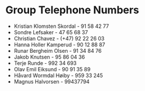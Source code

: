 Group Telephone Numbers
=======================

- Kristian Klomsten Skordal - 91 58 42 77
- Sondre Lefsaker           - 47 65 68 37
- Christian Chavez          - (+47) 92 22 26 03
- Hanna Holler Kamperud     - 90 12 88 87
- Runar Bergheim Olsen      - 91 34 84 76
- Jakob Knutsen             - 95 86 04 36
- Terje Runde               - 992 34 693
- Olav Emil Eiksund         - 90 91 35 89
- Håvard Wormdal Høiby      - 959 33 245
- Magnus Halvorsen          - 99437794
